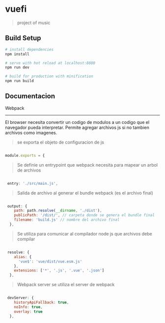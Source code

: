 # vuefi

> project of music

## Build Setup

``` bash
# install dependencies
npm install

# serve with hot reload at localhost:8080
npm run dev

# build for production with minification
npm run build
```

## Documentacion

Webpack
***

El browser  necesita convertir un codigo de modulos a un codigo que el navegador pueda interpretar.
Permite agregar  archivos js  si no tambien archivos como imagenes.

> se exporta el objeto de configuracion de js

``` javascript

module.exports = {

```

> Se definie un entrypoint que webpack necesita para mapear  un arbol de archivos

``` javascript

 entry: './src/main.js',

```

> Salida de archivo al generar el bundle  webpack (es el archivo final)
``` javascript

 output: {
    path: path.resolve(__dirname, './dist'),
    publicPath: '/dist/', // carpeta donde se genera el bundle final
    filename: 'build.js' // nombre del archivo final
  },

```

> Se utiliza para comunicar al compilador node js que archivos debe compilar
``` javascript

 resolve: {
    alias: {
      'vue$': 'vue/dist/vue.esm.js'
    },
    extensions: ['*', '.js', '.vue', '.json']
  },

```
> Webpack server  se utiliza el server de webpack
``` javascript

 devServer: {
    historyApiFallback: true,
    noInfo: true,
    overlay: true
  },

```
